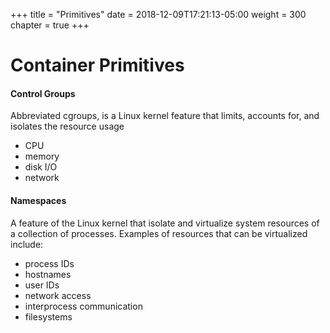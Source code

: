 +++
title = "Primitives"
date = 2018-12-09T17:21:13-05:00
weight = 300
chapter = true
+++

# Container Primitives

#### Control Groups

Abbreviated cgroups, is a Linux kernel feature that limits, accounts for, and isolates the resource usage

* CPU 
* memory
* disk I/O
* network

#### Namespaces

A feature of the Linux kernel that isolate and virtualize system resources of a collection of processes. Examples of resources that can be virtualized include: 

* process IDs
* hostnames
* user IDs
* network access
* interprocess communication
* filesystems





